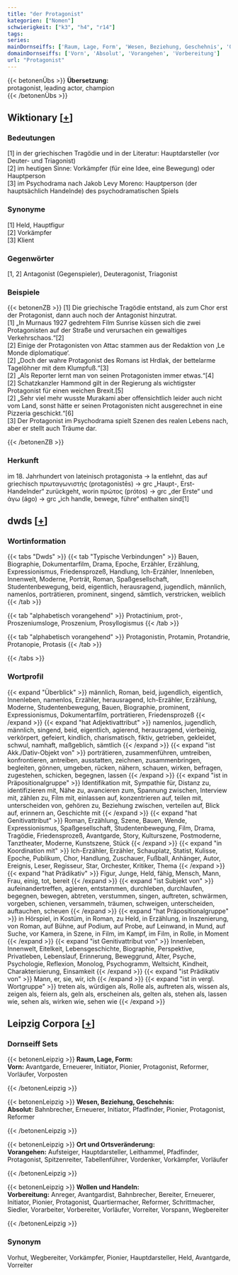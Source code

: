 ```yaml
---
title: "der Protagonist"
kategorien: ["Nomen"]
schwierigkeit: ["k3", "h4", "r14"]
tags:
series:
mainDornseiffs: ['Raum, Lage, Form', 'Wesen, Beziehung, Geschehnis', 'Ort und Ortsveränderung', 'Wollen und Handeln']
domainDornseiffs: ['Vorn', 'Absolut', 'Vorangehen', 'Vorbereitung']
url: "Protagonist"
---
```


{{< betonenÜbs >}}
**Übersetzung:**  
protagonist, leading actor, champion  
{{< /betonenÜbs >}}

## Wiktionary [[+](https://de.wiktionary.org/wiki/Protagonist)]

### Bedeutungen
[1] in der griechischen Tragödie und in der Literatur: Hauptdarsteller (vor Deuter- und Triagonist)  
[2] im heutigen Sinne: Vorkämpfer (für eine Idee, eine Bewegung) oder Hauptperson  
[3] im Psychodrama nach Jakob Levy Moreno: Hauptperson (der hauptsächlich Handelnde) des psychodramatischen Spiels  

### Synonyme
[1] Held, Hauptfigur  
[2] Vorkämpfer  
[3] Klient  

### Gegenwörter
[1, 2] Antagonist (Gegenspieler), Deuteragonist, Triagonist  

### Beispiele
{{< betonenZB >}}
[1] Die griechische Tragödie entstand, als zum Chor erst der Protagonist, dann auch noch der Antagonist hinzutrat.  
[1] „In Murnaus 1927 gedrehtem Film Sunrise küssen sich die zwei Protagonisten auf der Straße und verursachen ein gewaltiges Verkehrschaos.“[2]  
[2] Einige der Protagonisten von Attac stammen aus der Redaktion von ‚Le Monde diplomatique‘.  
[2] „Doch der wahre Protagonist des Romans ist Hrdlak, der bettelarme Tagelöhner mit dem Klumpfuß.“[3]  
[2] „Als Reporter lernt man von seinen Protagonisten immer etwas.“[4]  
[2] Schatzkanzler Hammond gilt in der Regierung als wichtigster Protagonist für einen weichen Brexit.[5]  
[2] „Sehr viel mehr wusste Murakami aber offensichtlich leider auch nicht vom Land, sonst hätte er seinen Protagonisten nicht ausgerechnet in eine Pizzeria geschickt.“[6]  
[3] Der Protagonist im Psychodrama spielt Szenen des realen Lebens nach, aber er stellt auch Träume dar.  

{{< /betonenZB >}}
### Herkunft
im 18. Jahrhundert von lateinisch protagonista → la entlehnt, das auf griechisch πρωταγωνιστής (protagonistēs) → grc „Haupt-, Erst-Handelnder“ zurückgeht, worin πρώτος (prótos) → grc „der Erste“ und άγω (ágo) → grc „ich handle, bewege, führe“ enthalten sind[1]  



## dwds [[+](https://www.dwds.de/wb/Protagonist)]

### Wortinformation
{{< tabs "Dwds" >}}
{{< tab "Typische Verbindungen" >}}
Bauen, Biographie, Dokumentarfilm, Drama, Epoche, Erzähler, Erzählung, Expressionismus, Friedensprozeß, Handlung, Ich-Erzähler, Innenleben, Innenwelt, Moderne, Porträt, Roman, Spaßgesellschaft, Studentenbewegung, beid, eigentlich, herausragend, jugendlich, männlich, namenlos, porträtieren, prominent, singend, sämtlich, verstricken, weiblich
{{< /tab >}}

{{< tab "alphabetisch vorangehend" >}}
Protactinium, prot-, Proszeniumsloge, Proszenium, Prosyllogismus
{{< /tab >}}

{{< tab "alphabetisch vorangehend" >}}
Protagonistin, Protamin, Protandrie, Protanopie, Protasis
{{< /tab >}}

{{< /tabs >}}

### Wortprofil
{{< expand "Überblick" >}} männlich, Roman, beid, jugendlich, eigentlich, Innenleben, namenlos, Erzähler, herausragend, Ich-Erzähler, Erzählung, Moderne, Studentenbewegung, Bauen, Biographie, prominent, Expressionismus, Dokumentarfilm, porträtieren, Friedensprozeß {{< /expand >}}
{{< expand "hat Adjektivattribut" >}} namenlos, jugendlich, männlich, singend, beid, eigentlich, agierend, herausragend, vierbeinig, verkörpert, gefeiert, kindlich, charismatisch, fiktiv, getrieben, gekleidet, schwul, namhaft, maßgeblich, sämtlich {{< /expand >}}
{{< expand "ist Akk./Dativ-Objekt von" >}} porträtieren, zusammenführen, umtreiben, konfrontieren, antreiben, ausstatten, zeichnen, zusammenbringen, begleiten, gönnen, umgeben, rücken, nähern, schauen, wirken, befragen, zugestehen, schicken, begegnen, lassen {{< /expand >}}
{{< expand "ist in Präpositionalgruppe" >}} Identifikation mit, Sympathie für, Distanz zu, identifizieren mit, Nähe zu, avancieren zum, Spannung zwischen, Interview mit, zählen zu, Film mit, einlassen auf, konzentrieren auf, teilen mit, unterscheiden von, gehören zu, Beziehung zwischen, verteilen auf, Blick auf, erinnern an, Geschichte mit {{< /expand >}}
{{< expand "hat Genitivattribut" >}} Roman, Erzählung, Szene, Bauen, Wende, Expressionismus, Spaßgesellschaft, Studentenbewegung, Film, Drama, Tragödie, Friedensprozeß, Avantgarde, Story, Kulturszene, Postmoderne, Tanztheater, Moderne, Kunstszene, Stück {{< /expand >}}
{{< expand "in Koordination mit" >}} Ich-Erzähler, Erzähler, Schauplatz, Statist, Kulisse, Epoche, Publikum, Chor, Handlung, Zuschauer, Fußball, Anhänger, Autor, Ereignis, Leser, Regisseur, Star, Orchester, Kritiker, Thema {{< /expand >}}
{{< expand "hat Prädikativ" >}} Figur, Junge, Held, fähig, Mensch, Mann, Frau, einig, tot, bereit {{< /expand >}}
{{< expand "ist Subjekt von" >}} aufeinandertreffen, agieren, entstammen, durchleben, durchlaufen, begegnen, bewegen, abtreten, verstummen, singen, auftreten, schwärmen, vorgeben, schienen, versammeln, träumen, schweigen, unterscheiden, auftauchen, scheuen {{< /expand >}}
{{< expand "hat Präpositionalgruppe" >}} in Hörspiel, in Kostüm, in Roman, zu Held, in Erzählung, in Inszenierung, von Roman, auf Bühne, auf Podium, auf Probe, auf Leinwand, in Mund, auf Suche, vor Kamera, in Szene, in Film, im Kampf, im Film, in Rolle, in Moment {{< /expand >}}
{{< expand "ist Genitivattribut von" >}} Innenleben, Innenwelt, Eitelkeit, Lebensgeschichte, Biographie, Perspektive, Privatleben, Lebenslauf, Erinnerung, Beweggrund, Alter, Psyche, Psychologie, Reflexion, Monolog, Psychogramm, Weltsicht, Kindheit, Charakterisierung, Einsamkeit {{< /expand >}}
{{< expand "ist Prädikativ von" >}} Mann, er, sie, wir, ich {{< /expand >}}
{{< expand "ist in vergl. Wortgruppe" >}} treten als, würdigen als, Rolle als, auftreten als, wissen als, zeigen als, feiern als, geln als, erscheinen als, gelten als, stehen als, lassen wie, sehen als, wirken wie, sehen wie {{< /expand >}}

## Leipzig Corpora [[+](https://corpora.uni-leipzig.de/en/res?word=Protagonist&corpusId=deu_newscrawl-public_2018)]

### Dornseiff Sets
{{< betonenLeipzig >}}
**Raum, Lage, Form:**  
**Vorn:** Avantgarde, Erneuerer, Initiator, Pionier, Protagonist, Reformer, Vorläufer, Vorposten  

{{< /betonenLeipzig >}}


{{< betonenLeipzig >}}
**Wesen, Beziehung, Geschehnis:**  
**Absolut:** Bahnbrecher, Erneuerer, Initiator, Pfadfinder, Pionier, Protagonist, Reformer  

{{< /betonenLeipzig >}}


{{< betonenLeipzig >}}
**Ort und Ortsveränderung:**  
**Vorangehen:** Aufsteiger, Hauptdarsteller, Leithammel, Pfadfinder, Protagonist, Spitzenreiter, Tabellenführer, Vordenker, Vorkämpfer, Vorläufer  

{{< /betonenLeipzig >}}


{{< betonenLeipzig >}}
**Wollen und Handeln:**  
**Vorbereitung:** Anreger, Avantgardist, Bahnbrecher, Bereiter, Erneuerer, Initiator, Pionier, Protagonist, Quartiermacher, Reformer, Schrittmacher, Siedler, Vorarbeiter, Vorbereiter, Vorläufer, Vorreiter, Vorspann, Wegbereiter  

{{< /betonenLeipzig >}}

### Synonym
Vorhut, Wegbereiter, Vorkämpfer, Pionier, Hauptdarsteller, Held, Avantgarde, Vorreiter

